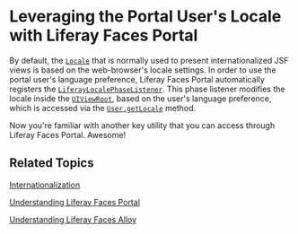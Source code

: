 # Leveraging the Portal User's Locale with Liferay Faces Portal

By default, the
[`Locale`](http://docs.oracle.com/javase/7/docs/api/java/util/Locale.html) that
is normally used to present internationalized JSF views is based on the
web-browser's locale settings. In order to use the portal user's language
preference, Liferay Faces Portal automatically registers the
[`LiferayLocalePhaseListener`](https://github.com/liferay/liferay-faces/blob/4.2.5-ga6/portal/src/main/java/com/liferay/faces/portal/lifecycle/LiferayLocalePhaseListener.java).
This phase listener modifies the locale inside the
[`UIViewRoot`](http://docs.oracle.com/cd/E17802_01/j2ee/javaee/javaserverfaces/2.0/docs/api/javax/faces/component/UIViewRoot.html),
based on the user's language preference, which is accessed via the
[`User.getLocale`](https://docs.liferay.com/portal/7.0/javadocs/portal-kernel/com/liferay/portal/kernel/model/User.html#getLocale\(\))
method. 

Now you're familiar with another key utility that you can access through Liferay
Faces Portal. Awesome! 

## Related Topics

[Internationalization](/develop/tutorials/-/knowledge_base/7-0/internationalization)

[Understanding Liferay Faces Portal](/develop/tutorials/-/knowledge_base/7-0/understanding-liferay-faces-portal)

[Understanding Liferay Faces Alloy](/develop/tutorials/-/knowledge_base/7-0/understanding-liferay-faces-alloy)
